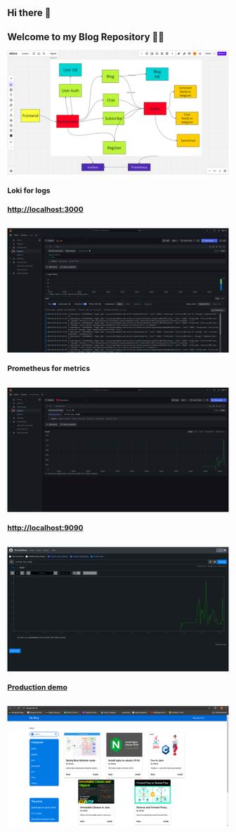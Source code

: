## Hi there 👋
## Welcome to my Blog Repository 🙋‍♀️

<!--

**Here are some ideas to get you started:**

🙋‍♀️ A short introduction - what is your organization all about?
🌈 Contribution guidelines - how can the community get involved?
👩‍💻 Useful resources - where can the community find your docs? Is there anything else the community should know?
🍿 Fun facts - what does your team eat for breakfast?
🧙 Remember, you can do mighty things with the power of [Markdown](https://docs.github.com/github/writing-on-github/getting-started-with-writing-and-formatting-on-github/basic-writing-and-formatting-syntax)
-->
<img src="https://github.com/Blog-Website-Jimmy/.github/blob/main/Blog-System-Design3.png" alt="system-design-of-blog">
<br>
<h3>Loki for logs</h3>
<h3><a href="http://localhost:3000">http://localhost:3000</a></h3>
<br>
<img src="https://github.com/Blog-Website-Jimmy/.github/blob/main/grafana-loki.png" alt="grafana-loki">
<br>
<h3>Prometheus for metrics</h3>
<br>
<img src="https://github.com/Blog-Website-Jimmy/.github/blob/main/grafana-prometheus.png" alt="grafana-promethus">
<br>
<h3><a href="http://localhost:9090">http://localhost:9090</a></h3>
<br>
<img src="https://github.com/Blog-Website-Jimmy/.github/blob/main/prometheus.png" alt="promethus">
<br>
<h3><a href="https://blog.jemsit.net">Production demo</a></h3>
<br>
<img src="https://github.com/Blog-Website-Jimmy/.github/blob/main/home-page.png" alt="promethus">
